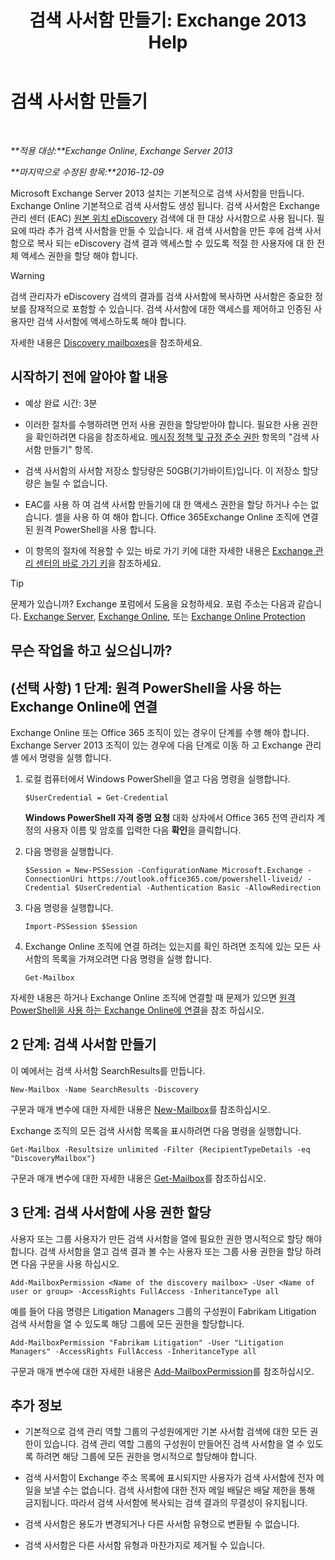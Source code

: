 ﻿---
title: '검색 사서함 만들기: Exchange 2013 Help'
TOCTitle: 검색 사서함 만들기
ms:assetid: bc20285d-35e2-4e49-9bd3-38abf96114ba
ms:mtpsurl: https://technet.microsoft.com/ko-kr/library/Dd638177(v=EXCHG.150)
ms:contentKeyID: 50484027
ms.date: 05/22/2018
mtps_version: v=EXCHG.150
ms.translationtype: MT
---

# 검색 사서함 만들기

 

_**적용 대상:**Exchange Online, Exchange Server 2013_

_**마지막으로 수정된 항목:**2016-12-09_

Microsoft Exchange Server 2013 설치는 기본적으로 검색 사서함을 만듭니다. Exchange Online 기본적으로 검색 사서함도 생성 됩니다. 검색 사서함은 Exchange 관리 센터 (EAC) [원본 위치 eDiscovery](in-place-ediscovery-exchange-2013-help.md) 검색에 대 한 대상 사서함으로 사용 됩니다. 필요에 따라 추가 검색 사서함을 만들 수 있습니다. 새 검색 사서함을 만든 후에 검색 사서함으로 복사 되는 eDiscovery 검색 결과 액세스할 수 있도록 적절 한 사용자에 대 한 전체 액세스 권한을 할당 해야 합니다.


> [!WARNING]
> 검색 관리자가 eDiscovery 검색의 결과를 검색 사서함에 복사하면 사서함은 중요한 정보를 잠재적으로 포함할 수 있습니다. 검색 사서함에 대한 액세스를 제어하고 인증된 사용자만 검색 사서함에 액세스하도록 해야 합니다.



자세한 내용은 [Discovery mailboxes](in-place-ediscovery-exchange-2013-help.md)을 참조하세요.

## 시작하기 전에 알아야 할 내용

  - 예상 완료 시간: 3분

  - 이러한 절차를 수행하려면 먼저 사용 권한을 할당받아야 합니다. 필요한 사용 권한을 확인하려면 다음을 참조하세요. [메시징 정책 및 규정 준수 권한](messaging-policy-and-compliance-permissions-exchange-2013-help.md) 항목의 "검색 사서함 만들기" 항목.

  - 검색 사서함의 사서함 저장소 할당량은 50GB(기가바이트)입니다. 이 저장소 할당량은 늘릴 수 없습니다.

  - EAC를 사용 하 여 검색 사서함 만들기에 대 한 액세스 권한을 할당 하거나 수는 없습니다. 셸을 사용 하 여 해야 합니다. Office 365Exchange Online 조직에 연결 된 원격 PowerShell을 사용 합니다.

  - 이 항목의 절차에 적용할 수 있는 바로 가기 키에 대한 자세한 내용은 [Exchange 관리 센터의 바로 가기 키](keyboard-shortcuts-in-the-exchange-admin-center-exchange-online-protection-help.md)을 참조하세요.


> [!TIP]
> 문제가 있습니까? Exchange 포럼에서 도움을 요청하세요. 포럼 주소는 다음과 같습니다. <A href="https://go.microsoft.com/fwlink/p/?linkid=60612">Exchange Server</A>, <A href="https://go.microsoft.com/fwlink/p/?linkid=267542">Exchange Online</A>, 또는 <A href="https://go.microsoft.com/fwlink/p/?linkid=285351">Exchange Online Protection</A>



## 무슨 작업을 하고 싶으십니까?

## (선택 사항) 1 단계: 원격 PowerShell을 사용 하는 Exchange Online에 연결

Exchange Online 또는 Office 365 조직이 있는 경우이 단계를 수행 해야 합니다. Exchange Server 2013 조직이 있는 경우에 다음 단계로 이동 하 고 Exchange 관리 셸 에서 명령을 실행 합니다.

1.  로컬 컴퓨터에서 Windows PowerShell을 열고 다음 명령을 실행합니다.
    
        $UserCredential = Get-Credential
    
    **Windows PowerShell 자격 증명 요청** 대화 상자에서 Office 365 전역 관리자 계정의 사용자 이름 및 암호를 입력한 다음 **확인**을 클릭합니다.

2.  다음 명령을 실행합니다.
    
        $Session = New-PSSession -ConfigurationName Microsoft.Exchange -ConnectionUri https://outlook.office365.com/powershell-liveid/ -Credential $UserCredential -Authentication Basic -AllowRedirection

3.  다음 명령을 실행합니다.
    
        Import-PSSession $Session

4.  Exchange Online 조직에 연결 하려는 있는지를 확인 하려면 조직에 있는 모든 사서함의 목록을 가져오려면 다음 명령을 실행 합니다.
    
        Get-Mailbox

자세한 내용은 하거나 Exchange Online 조직에 연결할 때 문제가 있으면 [원격 PowerShell을 사용 하는 Exchange Online에 연결](https://go.microsoft.com/fwlink/p/?linkid=517283)을 참조 하십시오.

## 2 단계: 검색 사서함 만들기

이 예에서는 검색 사서함 SearchResults를 만듭니다.

    New-Mailbox -Name SearchResults -Discovery 

구문과 매개 변수에 대한 자세한 내용은 [New-Mailbox](https://technet.microsoft.com/ko-kr/library/aa997663\(v=exchg.150\))를 참조하십시오.

Exchange 조직의 모든 검색 사서함 목록을 표시하려면 다음 명령을 실행합니다.

    Get-Mailbox -Resultsize unlimited -Filter {RecipientTypeDetails -eq "DiscoveryMailbox"}

구문과 매개 변수에 대한 자세한 내용은 [Get-Mailbox](https://technet.microsoft.com/ko-kr/library/bb123685\(v=exchg.150\))를 참조하십시오.

## 3 단계: 검색 사서함에 사용 권한 할당

사용자 또는 그룹 사용자가 만든 검색 사서함을 열에 필요한 권한 명시적으로 할당 해야 합니다. 검색 사서함을 열고 검색 결과 볼 수는 사용자 또는 그룹 사용 권한을 할당 하려면 다음 구문을 사용 하십시오.

    Add-MailboxPermission <Name of the discovery mailbox> -User <Name of user or group> -AccessRights FullAccess -InheritanceType all

예를 들어 다음 명령은 Litigation Managers 그룹의 구성원이 Fabrikam Litigation 검색 사서함을 열 수 있도록 해당 그룹에 모든 권한을 할당합니다.

    Add-MailboxPermission "Fabrikam Litigation" -User "Litigation Managers" -AccessRights FullAccess -InheritanceType all

구문과 매개 변수에 대한 자세한 내용은 [Add-MailboxPermission](https://technet.microsoft.com/ko-kr/library/bb124097\(v=exchg.150\))를 참조하십시오.

## 추가 정보

  - 기본적으로 검색 관리 역할 그룹의 구성원에게만 기본 사서함 검색에 대한 모든 권한이 있습니다. 검색 관리 역할 그룹의 구성원이 만들어진 검색 사서함을 열 수 있도록 하려면 해당 그룹에 모든 권한을 명시적으로 할당해야 합니다.

  - 검색 사서함이 Exchange 주소 목록에 표시되지만 사용자가 검색 사서함에 전자 메일을 보낼 수는 없습니다. 검색 사서함에 대한 전자 메일 배달은 배달 제한을 통해 금지됩니다. 따라서 검색 사서함에 복사되는 검색 결과의 무결성이 유지됩니다.

  - 검색 사서함은 용도가 변경되거나 다른 사서함 유형으로 변환될 수 없습니다.

  - 검색 사서함은 다른 사서함 유형과 마찬가지로 제거될 수 있습니다.


